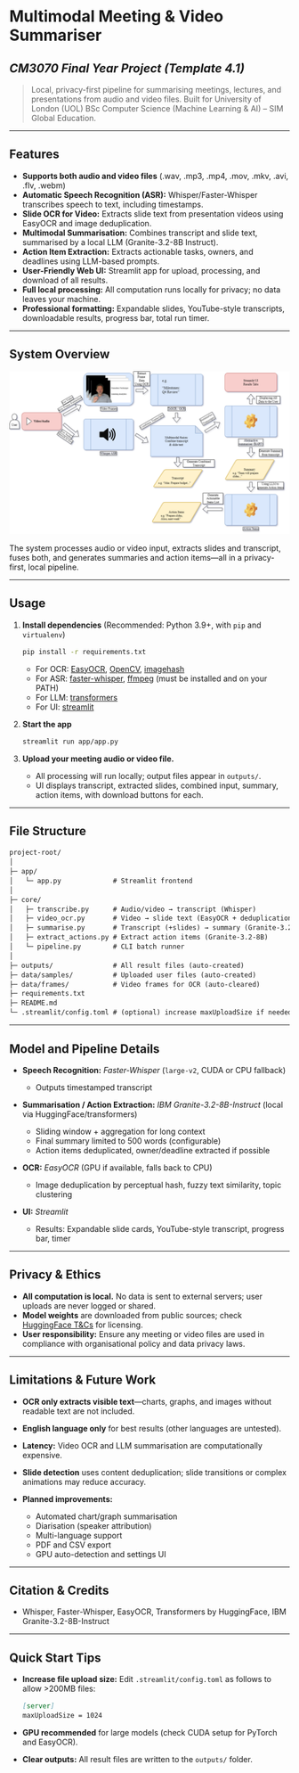 # Multimodal Meeting & Video Summariser

## *CM3070 Final Year Project (Template 4.1)*

> Local, privacy-first pipeline for summarising meetings, lectures, and presentations from audio and video files.
> Built for University of London (UOL) BSc Computer Science (Machine Learning & AI) – SIM Global Education.

---

## Features

* **Supports both audio and video files** (.wav, .mp3, .mp4, .mov, .mkv, .avi, .flv, .webm)
* **Automatic Speech Recognition (ASR):**
  Whisper/Faster-Whisper transcribes speech to text, including timestamps.
* **Slide OCR for Video:**
  Extracts slide text from presentation videos using EasyOCR and image deduplication.
* **Multimodal Summarisation:**
  Combines transcript and slide text, summarised by a local LLM (Granite-3.2-8B Instruct).
* **Action Item Extraction:**
  Extracts actionable tasks, owners, and deadlines using LLM-based prompts.
* **User-Friendly Web UI:**
  Streamlit app for upload, processing, and download of all results.
* **Full local processing:**
  All computation runs locally for privacy; no data leaves your machine.
* **Professional formatting:**
  Expandable slides, YouTube-style transcripts, downloadable results, progress bar, total run timer.

---

## System Overview

![System Overview](./Diagram_FYP.png)

The system processes audio or video input, extracts slides and transcript, fuses both, and generates summaries and action items—all in a privacy-first, local pipeline.

---

## Usage

1. **Install dependencies**
   (Recommended: Python 3.9+, with `pip` and `virtualenv`)

   ```sh
   pip install -r requirements.txt
   ```

   * For OCR: [EasyOCR](https://github.com/JaidedAI/EasyOCR), [OpenCV](https://opencv.org/), [imagehash](https://github.com/JohannesBuchner/imagehash)
   * For ASR: [faster-whisper](https://github.com/SYSTRAN/faster-whisper), [ffmpeg](https://ffmpeg.org/) (must be installed and on your PATH)
   * For LLM: [transformers](https://huggingface.co/docs/transformers/index)
   * For UI: [streamlit](https://streamlit.io/)

2. **Start the app**

   ```sh
   streamlit run app/app.py
   ```

3. **Upload your meeting audio or video file.**

   * All processing will run locally; output files appear in `outputs/`.
   * UI displays transcript, extracted slides, combined input, summary, action items, with download buttons for each.

---

## File Structure

``` md
project-root/
│
├─ app/
│   └─ app.py             # Streamlit frontend
│
├─ core/
│   ├─ transcribe.py      # Audio/video → transcript (Whisper)
│   ├─ video_ocr.py       # Video → slide text (EasyOCR + deduplication)
│   ├─ summarise.py       # Transcript (+slides) → summary (Granite-3.2-8B)
│   ├─ extract_actions.py # Extract action items (Granite-3.2-8B)
│   └─ pipeline.py        # CLI batch runner
│
├─ outputs/               # All result files (auto-created)
├─ data/samples/          # Uploaded user files (auto-created)
├─ data/frames/           # Video frames for OCR (auto-cleared)
├─ requirements.txt
├─ README.md
└─ .streamlit/config.toml # (optional) increase maxUploadSize if needed
```

---

## Model and Pipeline Details

* **Speech Recognition:**
  *Faster-Whisper* (`large-v2`, CUDA or CPU fallback)

  * Outputs timestamped transcript

* **Summarisation / Action Extraction:**
  *IBM Granite-3.2-8B-Instruct* (local via HuggingFace/transformers)

  * Sliding window + aggregation for long context
  * Final summary limited to 500 words (configurable)
  * Action items deduplicated, owner/deadline extracted if possible

* **OCR:**
  *EasyOCR* (GPU if available, falls back to CPU)

  * Image deduplication by perceptual hash, fuzzy text similarity, topic clustering

* **UI:**
  *Streamlit*

  * Results: Expandable slide cards, YouTube-style transcript, progress bar, timer

---

## Privacy & Ethics

* **All computation is local.**
  No data is sent to external servers; user uploads are never logged or shared.
* **Model weights** are downloaded from public sources; check [HuggingFace T\&Cs](https://huggingface.co/ibm-granite/granite-3.2-8b-instruct) for licensing.
* **User responsibility:** Ensure any meeting or video files are used in compliance with organisational policy and data privacy laws.

---

## Limitations & Future Work

* **OCR only extracts visible text**—charts, graphs, and images without readable text are not included.
* **English language only** for best results (other languages are untested).
* **Latency:** Video OCR and LLM summarisation are computationally expensive.
* **Slide detection** uses content deduplication; slide transitions or complex animations may reduce accuracy.
* **Planned improvements:**

  * Automated chart/graph summarisation
  * Diarisation (speaker attribution)
  * Multi-language support
  * PDF and CSV export
  * GPU auto-detection and settings UI

---

## Citation & Credits

* Whisper, Faster-Whisper, EasyOCR, Transformers by HuggingFace, IBM Granite-3.2-8B-Instruct

---

## Quick Start Tips

* **Increase file upload size:**
  Edit `.streamlit/config.toml` as follows to allow >200MB files:

  ``` md
  [server]
  maxUploadSize = 1024
  ```

* **GPU recommended** for large models (check CUDA setup for PyTorch and EasyOCR).
* **Clear outputs:** All result files are written to the `outputs/` folder.
